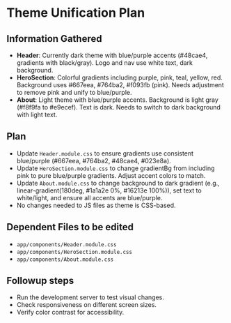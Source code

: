 # Theme Unification Plan

## Information Gathered
- **Header**: Currently dark theme with blue/purple accents (#48cae4, gradients with black/gray). Logo and nav use white text, dark background.
- **HeroSection**: Colorful gradients including purple, pink, teal, yellow, red. Background uses #667eea, #764ba2, #f093fb (pink). Needs adjustment to remove pink and unify to blue/purple.
- **About**: Light theme with blue/purple accents. Background is light gray (#f8f9fa to #e9ecef). Text is dark. Needs to switch to dark background with light text.

## Plan
- Update `Header.module.css` to ensure gradients use consistent blue/purple (#667eea, #764ba2, #48cae4, #023e8a).
- Update `HeroSection.module.css` to change gradientBg from including pink to pure blue/purple gradients. Adjust accent colors to match.
- Update `About.module.css` to change background to dark gradient (e.g., linear-gradient(180deg, #1a1a2e 0%, #16213e 100%)), set text to white/light, and ensure all accents are blue/purple.
- No changes needed to JS files as theme is CSS-based.

## Dependent Files to be edited
- `app/components/Header.module.css`
- `app/components/HeroSection.module.css`
- `app/components/About.module.css`

## Followup steps
- Run the development server to test visual changes.
- Check responsiveness on different screen sizes.
- Verify color contrast for accessibility.
